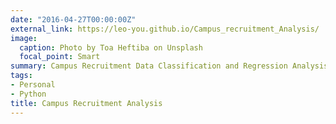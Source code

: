 ```yaml
---
date: "2016-04-27T00:00:00Z"
external_link: https://leo-you.github.io/Campus_recruitment_Analysis/
image:
  caption: Photo by Toa Heftiba on Unsplash
  focal_point: Smart
summary: Campus Recruitment Data Classification and Regression Analysis
tags:
- Personal
- Python
title: Campus Recruitment Analysis
---
```

